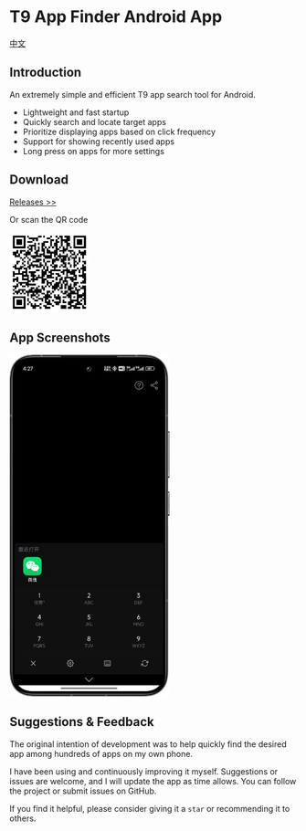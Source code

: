 # T9 App Finder Android App

[中文](README.md)

## Introduction

An extremely simple and efficient T9 app search tool for Android.

- Lightweight and fast startup
- Quickly search and locate target apps
- Prioritize displaying apps based on click frequency
- Support for showing recently used apps
- Long press on apps for more settings

## Download

[Releases >>](https://github.com/zhujiaming/T9AppFinder/releases)

Or scan the QR code

<img src="https://github.com/zhujiaming/T9AppFinder/raw/main/res/dc.png" width="140">

## App Screenshots

<img src="https://github.com/zhujiaming/T9AppFinder/raw/main/res/t9-zh.png" width="280">

## Suggestions & Feedback

The original intention of development was to help quickly find the desired app among hundreds of apps on my own phone.

I have been using and continuously improving it myself. Suggestions or issues are welcome, and I will update the app as time allows. You can follow the project or submit issues on GitHub.

If you find it helpful, please consider giving it a `star` or recommending it to others.